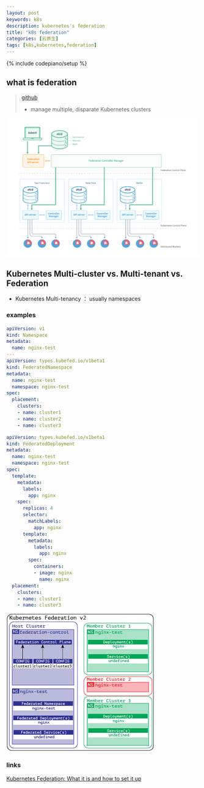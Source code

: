 ```yaml
---
layout: post
keywords: k8s 
description: kubernetes's federation
title: "k8s federation"
categories: [云原生]
tags: [k8s,kubernetes,federation]
---
```

{% include codepiano/setup %}

## what is federation
> [github](https://github.com/kubernetes-sigs/kubefed)
> 
> * manage multiple, disparate Kubernetes clusters 
<img src="/image/k8s_federation.png" />

## Kubernetes Multi-cluster vs. Multi-tenant vs. Federation
* Kubernetes Multi-tenancy ： usually namespaces

### examples
```yaml
apiVersion: v1
kind: Namespace
metadata:
  name: nginx-test
---
apiVersion: types.kubefed.io/v1beta1
kind: FederatedNamespace
metadata:
  name: nginx-test
  namespace: nginx-test
spec:
  placement:
    clusters:
    - name: cluster1
    - name: cluster2
    - name: cluster3
```

```yaml
apiVersion: types.kubefed.io/v1beta1
kind: FederatedDeployment
metadata:
  name: nginx-test
  namespace: nginx-test
spec:
  template:
    metadata:
      labels:
        app: nginx
    spec:
      replicas: 4
      selector:
        matchLabels:
          app: nginx
      template:
        metadata:
          labels:
            app: nginx
        spec:
          containers:
          - image: nginx
            name: nginx
  placement:
    clusters:
    - name: cluster1
    - name: cluster3
```
<img src="/image/k8s_federation_2.png" />

### links
[Kubernetes Federation: What it is and how to set it up](https://platform9.com/blog/kubernetes-federation-what-it-is-and-how-to-set-it-up/)